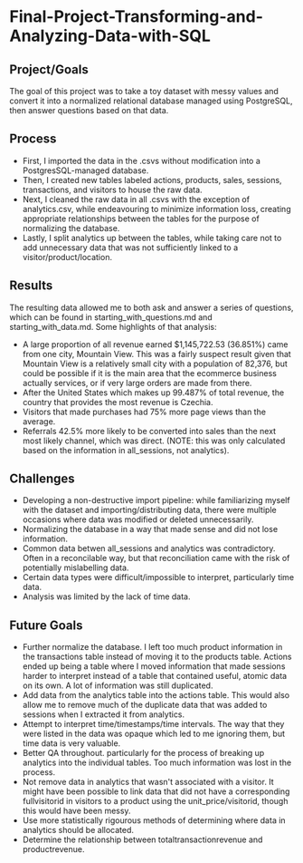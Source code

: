 # Final-Project-Transforming-and-Analyzing-Data-with-SQL

## Project/Goals
The goal of this project was to take a toy dataset with messy values and convert it into a normalized relational database managed using PostgreSQL, then answer questions based on that data.

## Process

* First, I imported the data in the .csvs without modification into a PostgresSQL-managed database.
* Then, I created new tables labeled actions, products, sales, sessions, transactions, and visitors to house the raw data.
* Next, I cleaned the raw data in all .csvs with the exception of analytics.csv, while endeavouring to minimize information loss, creating appropriate relationships between the tables for the purpose of normalizing the database.
* Lastly, I split analytics up between the tables, while taking care not to add unnecessary data that was not sufficiently linked to a visitor/product/location.

## Results

The resulting data allowed me to both ask and answer a series of questions, which can be found in starting_with_questions.md and starting_with_data.md. Some highlights of that analysis:

* A large proportion of all revenue earned $1,145,722.53 (36.851%) came from one city, Mountain View. This was a fairly suspect result given that Mountain View is a relatively small city with a population of 82,376, but could be possible if it is the main area that the ecommerce business actually services, or if very large orders are made from there.
* After the United States which makes up 99.487% of total revenue, the country that provides the most revenue is Czechia.
* Visitors that made purchases had 75% more page views than the average.
* Referrals 42.5% more likely to be converted into sales than the next most likely channel, which was direct. (NOTE: this was only calculated based on the information in all_sessions, not analytics).

## Challenges 

* Developing a non-destructive import pipeline: while familiarizing myself with the dataset and importing/distributing data, there were multiple occasions where data was modified or deleted unnecessarily.
* Normalizing the database in a way that made sense and did not lose information.
* Common data betwen all_sessions and analytics was contradictory. Often in a reconcilable way, but that reconciliation came with the risk of potentially mislabelling data.
* Certain data types were difficult/impossible to interpret, particularly time data. 
* Analysis was limited by the lack of time data.


## Future Goals

* Further normalize the database. I left too much product information in the transactions table instead of moving it to the products table. Actions ended up being a table where I moved information that made sessions harder to interpret instead of a table that contained useful, atomic data on its own. A lot of information was still duplicated.
* Add data from the analytics table into the actions table. This would also allow me to remove much of the duplicate data that was added to sessions when I extracted it from analytics.
* Attempt to interpret time/timestamps/time intervals. The way that they were listed in the data was opaque which led to me ignoring them, but time data is very valuable.
* Better QA throughout. particularly for the process of breaking up analytics into the individual tables. Too much information was lost in the process.
* Not remove data in analytics that wasn't associated with a visitor. It might have been possible to link data that did not have a corresponding fullvisitorid in visitors to a product using the unit_price/visitorid, though this would have been messy.
* Use more statistically rigourous methods of determining where data in analytics should be allocated.
* Determine the relationship between totaltransactionrevenue and productrevenue.
